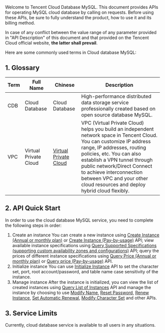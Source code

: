 Welcome to Tencent Cloud Database MySQL. This document provides APIs for operating MySQL cloud database by calling on requests. Before using these APIs, be sure to fully understand the product, how to use it and its billing method.

In case of any conflict between the value range of any parameter provided in "API Description" of this document and that provided on the Tencent Cloud official website, **the latter shall prevail**.

Here are some commonly used terms in Cloud database MySQL:
## 1. Glossary
| Term | Full Name  | Chinese | Description |
|---------|---------|---------|---------|
| CDB | Cloud Database | Cloud Database | High-performance distributed data storage service professionally created based on open source database MySQL. |
| VPC	 | Virtual Private Cloud	| [Virtual Private Cloud](/doc/api/245/908)	| VPC (Virtual Private Cloud) helps you build an independent network space in Tencent Cloud. You can customize IP address range, IP addresses, routing policies, etc. You can also establish a VPN tunnel through public network/Direct Connect to achieve interconnection between VPC and your other cloud resources and deploy hybrid cloud flexibly. |


## 2. API Quick Start
In order to use the cloud database MySQL service, you need to complete the following steps in order:
1. Create an instance
You can create a new instance using [Create Instance (Annual or monthly plan)](/doc/api/253/1334) or [Create Instance (Pay-by-usage)](/doc/api/253/5175) API; view available instance specifications using [Query Supported Specifications (supporting custom availability zones and configurations)](/doc/api/253/6109) API; query the prices of different instance specifications using [Query Price (Annual or monthly plan)](/doc/api/253/1332) or [Query price (Pay-by-usage)](/doc/api/253/5176) API.
2. Initialize instance
You can use [Initialize Instance](/doc/api/253/5335) API to set the character set, port, root account/password, and table name case sensitivity of the instance.
3. Manage instance
After the instance is initialized, you can view the list of created instances using [Query List of Instances](/doc/api/253/1266) API and manage the instance by choosing to use [Modify Name](/doc/api/253/1270), [Reset Password](/doc/api/253/1271), [Renew Instance](/doc/api/253/1331), [Set Automatic Renewal](/doc/api/253/4112), [Modify Character Set](/doc/api/253/4113) and other APIs.


## 3. Service Limits
Currently, cloud database service is available to all users in any situations.
